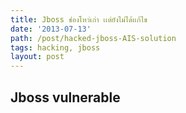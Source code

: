 ```yaml
---
title: Jboss ช่องโหว่เก่า เเต่ยังไม่ได้เเก้ไข
date: '2013-07-13'
path: /post/hacked-jboss-AIS-solution
tags: hacking, jboss
layout: post
---
```


## Jboss vulnerable
